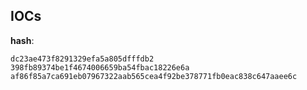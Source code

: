 
## IOCs

__hash__:

```text
dc23ae473f8291329efa5a805dfffdb2
398fb89374be1f4674006659ba54fbac18226e6a
af86f85a7ca691eb07967322aab565cea4f92be378771fb0eac838c647aaee6c
```